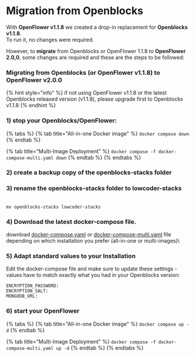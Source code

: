 # Migration from Openblocks

With **OpenFlower v1.1.8** we created a drop-in replacement for **Openblocks** **v1.1.8**. \
To run it, no changes were required.

However, to **migrate** from Openblocks or OpenFlower 1.1.8 to **OpenFlower 2.0,0**, some changes are required and these are the steps to be followed:

### Migrating from Openblocks (or OpenFlower v1.1.8) to **OpenFlower v2.0.0**

{% hint style="info" %}
if not using OpenFlower v1.1.8 or the latest Openblocks released version (v1.1.8), please upgrade first to Openblocks v1.1.8
{% endhint %}

### 1) stop your Openblocks/OpenFlower:

{% tabs %}
{% tab title="All-in-one Docker image" %}
`docker compose down`
{% endtab %}

{% tab title="Multi-Image Deployment" %}
`docker compose -f docker-compose-multi.yaml down`
{% endtab %}
{% endtabs %}

### 2) create a backup copy of the **openblocks-stacks** folder

### 3) rename the **openblocks-stacks** folder to **lowcoder-stacks**

\
`mv openblocks-stacks lowcoder-stacks`

### 4) Download the latest docker-compose file.

download [docker-compose.yaml](https://raw.githubusercontent.com/lowcoder-org/lowcoder/main/deploy/docker/docker-compose.yaml) or [docker-compose-multi.yaml](https://raw.githubusercontent.com/lowcoder-org/lowcoder/main/deploy/docker/docker-compose-multi.yaml) file depending on which installation you prefer (all-in-one or multi-images)\


### 5) Adapt standard values to your Installation

Edit the docker-compose file and make sure to update these settings - values have to match exactly what you had in your Openblocks version:

```
ENCRYPTION_PASSWORD: 
ENCRYPTION_SALT: 
MONGODB_URL:
```

### 6) start your OpenFlower&#x20;

{% tabs %}
{% tab title="All-in-one Docker image" %}
`docker compose up -d`
{% endtab %}

{% tab title="Multi-Image Deployment" %}
`docker compose -f docker-compose-multi.yaml up -d`
{% endtab %}
{% endtabs %}
